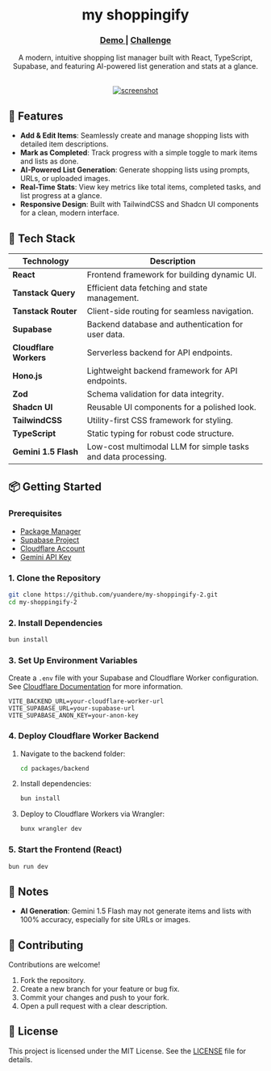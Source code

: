 <div align="center">
<h1>my shoppingify</h1>
  <h3>
    <a href="https://my-shoppingify-2.netlify.app/">
      Demo
    </a>
    <span> | </span>
    <a href="https://legacy.devchallenges.io/challenges/mGd5VpbO4JnzU6I9l96x">
      Challenge
    </a>
  </h3>
    <p align="center">
    A modern, intuitive shopping list manager built with React, TypeScript, Supabase, and featuring AI-powered list
generation and stats at a glance.
    <br />
    <br />
  </p>
</div>

<div align="center">
  <a href="https://github.com/yuandere/my-shoppingify-2">
    <img src="<INSERT PIC LINK HERE>" alt="screenshot">
  </a>
</div>

<!-- FEATURES -->

## 🚀 Features

- **Add & Edit Items**: Seamlessly create and manage shopping lists with detailed item descriptions.
- **Mark as Completed**: Track progress with a simple toggle to mark items and lists as done.
- **AI-Powered List Generation**: Generate shopping lists using prompts, URLs, or uploaded images.
- **Real-Time Stats**: View key metrics like total items, completed tasks, and list progress at a glance.
- **Responsive Design**: Built with TailwindCSS and Shadcn UI components for a clean, modern interface.

<!-- 🧰 Tech Stack -->

## 🧰 Tech Stack

| Technology             | Description                                                   |
| ---------------------- | ------------------------------------------------------------- |
| **React**              | Frontend framework for building dynamic UI.                   |
| **Tanstack Query**     | Efficient data fetching and state management.                 |
| **Tanstack Router**    | Client-side routing for seamless navigation.                  |
| **Supabase**           | Backend database and authentication for user data.            |
| **Cloudflare Workers** | Serverless backend for API endpoints.                         |
| **Hono.js**            | Lightweight backend framework for API endpoints.              |
| **Zod**                | Schema validation for data integrity.                         |
| **Shadcn UI**          | Reusable UI components for a polished look.                   |
| **TailwindCSS**        | Utility-first CSS framework for styling.                      |
| **TypeScript**         | Static typing for robust code structure.                      |
| **Gemini 1.5 Flash**   | Low-cost multimodal LLM for simple tasks and data processing. |

## 📦 Getting Started

### Prerequisites

- [Package Manager](https://bun.sh/)
- [Supabase Project](https://supabase.com/)
- [Cloudflare Account](https://www.cloudflare.com/)
- [Gemini API Key](https://aistudio.google.com/)

### 1. Clone the Repository

```bash
git clone https://github.com/yuandere/my-shoppingify-2.git
cd my-shoppingify-2
```

### 2. Install Dependencies

```bash
bun install
```

### 3. Set Up Environment Variables

Create a `.env` file with your Supabase and Cloudflare Worker configuration. See [Cloudflare Documentation](https://developers.cloudflare.com/workers/) for more information.

```env
VITE_BACKEND_URL=your-cloudflare-worker-url
VITE_SUPABASE_URL=your-supabase-url
VITE_SUPABASE_ANON_KEY=your-anon-key
```

### 4. Deploy Cloudflare Worker Backend

1. Navigate to the backend folder:
   ```bash
   cd packages/backend
   ```
2. Install dependencies:
   ```bash
   bun install
   ```
3. Deploy to Cloudflare Workers via Wrangler:
   ```bash
   bunx wrangler dev
   ```

### 5. Start the Frontend (React)

```bash
bun run dev
```

## 📌 Notes

- **AI Generation**: Gemini 1.5 Flash may not generate items and lists with 100% accuracy, especially for site URLs or images.

## 🤝 Contributing

Contributions are welcome!

1. Fork the repository.
2. Create a new branch for your feature or bug fix.
3. Commit your changes and push to your fork.
4. Open a pull request with a clear description.

## 📄 License

This project is licensed under the MIT License. See the [LICENSE](LICENSE) file for details.
